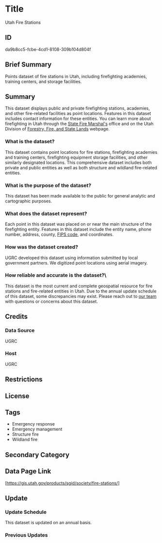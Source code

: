 # Title

Utah Fire Stations

## ID

da9b8cc5-fcbe-4cd1-8108-309b104d804f

## Brief Summary

Points dataset of fire stations in Utah, including firefighting academies, training centers, and storage facilities.

## Summary

This dataset displays public and private firefighting stations, academies, and other fire-related facilities as point locations. Features in this dataset includes contact information for these entities. You can learn more about firefighting in Utah through the [State Fire Marshal's](https://firemarshal.utah.gov/) office and on the Utah Division of [Forestry, Fire, and State Lands](https://ffsl.utah.gov/) webpage.

### What is the dataset?

This dataset contains point locations for fire stations, firefighting academies and training centers, firefighting equipment storage facilities, and other similarly designated locations. This comprehensive dataset includes both private and public entities as well as both structure and wildland fire-related entities.

### What is the purpose of the dataset?

This dataset has been made available to the public for general analytic and cartographic purposes.

<!--- Is this dataset directly used in emergency response as well? --->

### What does the dataset represent?

Each point in this dataset was placed on or near the main structure of the firefighting entity. Features in this dataset include the entity name, phone number, address, county, [FIPS code](https://www.nist.gov/standardsgov/compliance-faqs-federal-information-processing-standards-fips), and coordinates.

### How was the dataset created?

UGRC developed this dataset using information submitted by local government partners. We digitized point locations using aerial imagery.

<!---A guesstimate. Do we have information on how this dataset was created? --->

### How reliable and accurate is the dataset?\

This dataset is the most current and complete geospatial resource for fire stations and fire-related entities in Utah. Due to the annual update schedule of this dataset, some discrepancies may exist. Please reach out to [our team](https://gis.utah.gov/contact/) with questions or concerns about this dataset.

## Credits

### Data Source

UGRC

### Host

UGRC

## Restrictions

## License

## Tags

- Emergency response
- Emergency management
- Structure fire
- Wildland fire

## Secondary Category

## Data Page Link

[https://gis.utah.gov/products/sgid/society/fire-stations/]

## Update

### Update Schedule

This dataset is updated on an annual basis.

### Previous Updates

